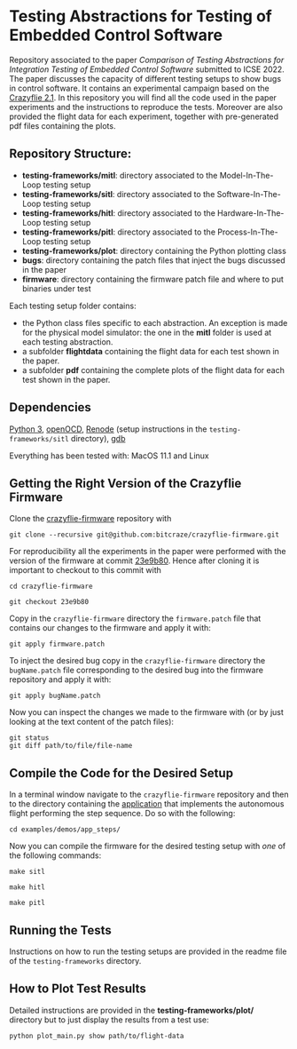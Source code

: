 # Testing Abstractions for Testing of Embedded Control Software

Repository associated to the paper _Comparison of Testing Abstractions for Integration Testing of Embedded Control Software_ submitted to ICSE 2022.
The paper discusses the capacity of different testing setups to show bugs in control software.
It contains an experimental campaign based on the [Crazyflie 2.1](https://store.bitcraze.io/products/crazyflie-2-1).
In this repository you will find all the code used in the paper experiments and the instructions to reproduce the tests.
Moreover are also provided the flight data for each experiment, together with pre-generated pdf files containing the plots.

## Repository Structure:

 * **testing-frameworks/mitl**: directory associated to the Model-In-The-Loop testing setup
 * **testing-frameworks/sitl**: directory associated to the Software-In-The-Loop testing setup
 * **testing-frameworks/hitl**: directory associated to the Hardware-In-The-Loop testing setup
 * **testing-frameworks/pitl**: directory associated to the Process-In-The-Loop testing setup
 * **testing-frameworks/plot**: directory containing the Python plotting class
 * **bugs**: directory containing the patch files that inject the bugs discussed in the paper
 * **firmware**: directory containing the firmware patch file and where to put binaries under test

Each testing setup folder contains:

 * the Python class files specific to each abstraction. An exception is made for the physical model simulator: the one in the **mitl** folder is used at each testing abstraction.
 * a subfolder **flightdata** containing the flight data for each test shown in the paper.
 * a subfolder **pdf** containing the complete plots of the flight data for each test shown in the paper.

## Dependencies

[Python 3](https://www.python.org/downloads/release/python-391/), [openOCD](https://www.openocd.org/), [Renode](https://renode.io/) (setup instructions in the `testing-frameworks/sitl` directory), [gdb](https://www.gnu.org/software/gdb/)

Everything has been tested with: MacOS 11.1 and Linux

## Getting the Right Version of the Crazyflie Firmware 
Clone the [crazyflie-firmware](https://github.com/bitcraze/crazyflie-firmware) repository with

```console
git clone --recursive git@github.com:bitcraze/crazyflie-firmware.git
```

For reproducibility all the experiments in the paper were performed with the version of the firmware at commit [23e9b80](https://github.com/bitcraze/crazyflie-firmware/commit/23e9b80caa9137d2953ae6dce57507fda1b05a8c).
Hence after cloning it is important to checkout to this commit with

```console
cd crazyflie-firmware
```
```console
git checkout 23e9b80
```

Copy in the `crazyflie-firmware` directory the `firmware.patch` file that contains our changes to the firmware and apply it with:

```console
git apply firmware.patch
```

To inject the desired bug copy in the `crazyflie-firmware` directory the `bugName.patch` file corresponding to the desired bug into the firmware repository and apply it with:

```console
git apply bugName.patch
```

Now you can inspect the changes we made to the firmware with (or by just looking at the text content of the patch files):

```console
git status
git diff path/to/file/file-name
```

## Compile the Code for the Desired Setup 

In a terminal window navigate to the `crazyflie-firmware` repository and then to the directory containing the [application](https://www.bitcraze.io/documentation/repository/crazyflie-firmware/master/userguides/app_layer/) that implements the autonomous flight performing the step sequence. Do so with the following:

```console
cd examples/demos/app_steps/
```

Now you can compile the firmware for the desired testing setup with *one* of the following commands:

```console
make sitl
```
```console
make hitl
```
```console
make pitl
```

## Running the Tests

Instructions on how to run the testing setups are provided in the readme file of the `testing-frameworks` directory.

## How to Plot Test Results 

Detailed instructions are provided in the **testing-frameworks/plot/** directory but to just display the results from a test use:

```console
python plot_main.py show path/to/flight-data
```
